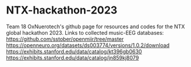 # NTX-hackathon-2023
Team 18 OxNuerotech's github page for resources and codes for the NTX global hackathon 2023.
Links to collected music-EEG databases:
https://github.com/sstober/openmiir/tree/master
https://openneuro.org/datasets/ds003774/versions/1.0.2/download
https://exhibits.stanford.edu/data/catalog/kt396gb0630
https://exhibits.stanford.edu/data/catalog/jn859kj8079
